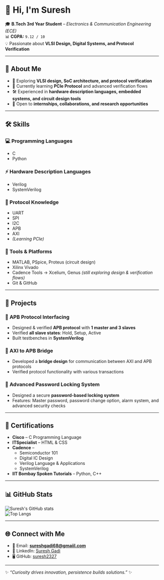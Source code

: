 # 👋 Hi, I'm Suresh  

🎓 **B.Tech 3rd Year Student** – *Electronics & Communication Engineering (ECE)*  
📊 **CGPA:** `9.12 / 10`  
💡 Passionate about **VLSI Design, Digital Systems, and Protocol Verification**  

---

## 🚀 About Me  
- 🔭 Exploring **VLSI design, SoC architecture, and protocol verification**  
- 🌱 Currently learning **PCIe Protocol** and advanced verification flows  
- 🛠️ Experienced in **hardware description languages, embedded systems, and circuit design tools**  
- 🤝 Open to **internships, collaborations, and research opportunities**  

---

## 🛠️ Skills  

### 💻 Programming Languages  
- C  
- Python  
 
### ⚡ Hardware Description Languages  
- Verilog  
- SystemVerilog  

### 🔗 Protocol Knowledge  
- UART  
- SPI  
- I2C  
- APB  
- AXI  
- *(Learning PCIe)*  

### 🧰 Tools & Platforms  
- MATLAB, PSpice, Proteus (circuit design)  
- Xilinx Vivado  
- Cadence Tools → Xcelium, Genus *(still exploring design & verification flows)*  
- Git & GitHub  

---

## 📂 Projects  

### 🔹 **APB Protocol Interfacing**  
- Designed & verified **APB protocol** with **1 master and 3 slaves**  
- Verified **all slave states**: Hold, Setup, Active  
- Built testbenches in **SystemVerilog**  

### 🔹 **AXI to APB Bridge**  
- Developed a **bridge design** for communication between AXI and APB protocols  
- Verified protocol functionality with various transactions  

### 🔹 **Advanced Password Locking System**  
- Designed a secure **password-based locking system**  
- Features: Master password, password change option, alarm system, and advanced security checks  

---

## 📜 Certifications  

- **Cisco** – C Programming Language  
- **ITSpecialist** – HTML & CSS  
- **Cadence** –  
  - Semiconductor 101  
  - Digital IC Design  
  - Verilog Language & Applications  
  - SystemVerilog  
- **IIT Bombay Spoken Tutorials** – Python, C++  

---

## 📊 GitHub Stats  

![Suresh's GitHub stats](https://github-readme-stats.vercel.app/api?username=suresh2327&show_icons=true&theme=tokyonight)  
![Top Langs](https://github-readme-stats.vercel.app/api/top-langs/?username=suresh2327&layout=compact&theme=tokyonight)  

---

## 🌐 Connect with Me  
- 📧 Email: **sureshgadi68@gmaiil.com**  
- 💼 LinkedIn: [Suresh Gadi](https://www.linkedin.com/in/suresh-gadi-6201a0293/)  
- 🖥️ GitHub: [suresh2327](https://github.com/suresh2327)  

---

✨ *“Curiosity drives innovation, persistence builds solutions.”* ✨  

